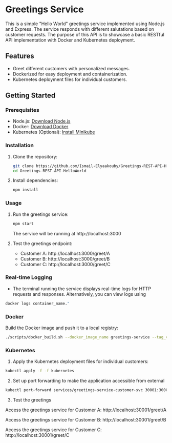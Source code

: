 # Greetings Service

This is a simple "Hello World" greetings service implemented using Node.js and Express. The service responds with different salutations based on customer requests. The purpose of this API is to showcase a basic RESTful API implementation with Docker and Kubernetes deployment.

## Features

- Greet different customers with personalized messages.
- Dockerized for easy deployment and containerization.
- Kubernetes deployment files for individual customers.

## Getting Started

### Prerequisites

- Node.js: [Download Node.js](https://nodejs.org/)
- Docker: [Download Docker](https://www.docker.com/)
- Kubernetes (Optional): [Install Minikube](https://minikube.sigs.k8s.io/docs/start/)

### Installation

1. Clone the repository:

    ```bash
    git clone https://github.com/Ismail-Elyaakouby/Greetings-REST-API-HelloWorld.git
    cd Greetings-REST-API-HelloWorld
    ```

2. Install dependencies:

    ```bash
    npm install
    ```

### Usage

1. Run the greetings service:

    ```bash
    npm start
    ```

   The service will be running at http://localhost:3000

2. Test the greetings endpoint:

    - Customer A: http://localhost:3000/greet/A
    - Customer B: http://localhost:3000/greet/B
    - Customer C: http://localhost:3000/greet/C

### Real-time Logging

- The terminal running the service displays real-time logs for HTTP requests and responses. Alternatively, you can view logs using

```bash
docker logs container_name."
```

### Docker

Build the Docker image and push it to a local registry:

```bash
./scripts/docker_build.sh --docker_image_name greetings-service --tag_version latest --docker_repo_name 88915020
```

### Kubernetes

1. Apply the Kubernetes deployment files for individual customers:

```bash
kubectl apply -f -f kubernetes
```

2. Set up port forwarding to make the application accessible from external

```bash
kubectl port-forward services/greetings-service-customer-svc 30001:3000
```

3. Test the greetings

Access the greetings service for Customer A: http://localhost:30001/greet/A

Access the greetings service for Customer B: http://localhost:30001/greet/B

Access the greetings service for Customer C: http://localhost:30001/greet/C



